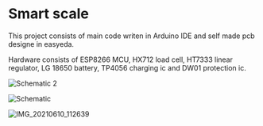 # Smart scale

This project consists of main code writen in Arduino IDE and self made pcb designe in easyeda. 

Hardware consists of ESP8266 MCU, HX712 load cell, HT7333 linear regulator, LG 18650 battery, TP4056 charging ic and DW01 protection ic.

![Schematic 2](https://user-images.githubusercontent.com/61108829/121488225-8e753980-c9db-11eb-9ece-12f9c02fbbe8.png)

![Schematic](https://user-images.githubusercontent.com/61108829/121488169-7f8e8700-c9db-11eb-836a-9f53f9cd8726.png)

![IMG_20210610_112639](https://user-images.githubusercontent.com/61108829/121492146-4bb56080-c9df-11eb-9fef-f2781508823b.jpg)

